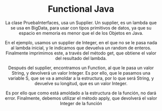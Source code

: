 <div align="center">
    <h1>Functional Java</h1>
    <p>La clase PruebaInterfaces, usa un Supplier. Un supplier, es un lambda que se usa en BigData, para usar con tipos primitivos de datos, ya que su espacio en memoria es menor que el de los Objetos en Java.</p>
    <p></p>
    <p>En el ejemplo, usamos un supplier de Integer, en el que no se le pasa nada al lambda inicial, y le indicamos que devuelva un random de enteros. Finalmente imprimimos este, a través del método get, que obtiene el valor del resultado del lambda.</p>
    <p></p>
    <p>Después del supplier, encontramos un Function, al que le pasa un valor String, y devolverá un valor Integer. Es por ello, que le pasamos una variable S, que se va a amoldar a la estructura, por lo que será String, y devuelve su longitud, que es un valor Integer.</p>
    <p>Es por ello que como está amoldado a la estructura de la función, no dará error. Finalmente, debemos utilizar el método apply, que devolverá el valor Integer de la función</p>

</div>
